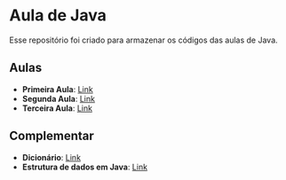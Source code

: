 # Aula de Java
Esse repositório foi criado para armazenar os códigos das aulas de Java.


## Aulas
* **Primeira Aula**: [Link](https://github.com/JaaumG/Aulas-Java/blob/main/src/main/java/dev/joaoguilherme/PrimeiraAula.java)
* **Segunda Aula**: [Link](https://github.com/JaaumG/Aulas-Java/blob/main/src/main/java/dev/joaoguilherme/SegundaAula.java)
* **Terceira Aula**: [Link](https://github.com/JaaumG/Aulas-Java/blob/main/src/main/java/dev/joaoguilherme/TerceiraAula.java)

## Complementar
* **Dicionário**: [Link](https://github.com/JaaumG/Aulas-Java/blob/main/Dicionário%20de%20programação.md)
* **Estrutura de dados em Java**: [Link](https://github.com/JaaumG/Aulas-Java/blob/main/src/main/java/dev/joaoguilherme/EstruturaDeDadosEmJava.java)
